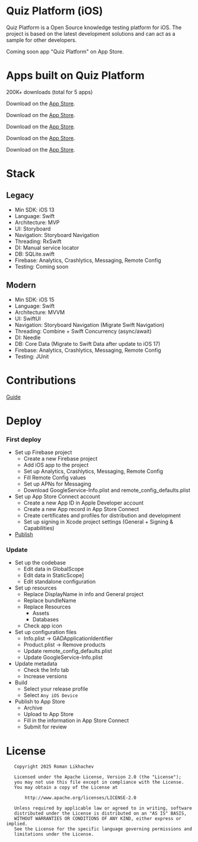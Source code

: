 Quiz Platform (iOS)
===================

Quiz Platform is a Open Source knowledge testing platform for iOS. The project is based on the latest development
solutions and can act as a sample for other developers.

Coming soon app "Quiz Platform" on App Store.

# Apps built on Quiz Platform

200K+ downloads (total for 5 apps)

Download on the [App Store](https://itunes.apple.com/app/id1511742821).

Download on the [App Store](https://itunes.apple.com/app/id1511892537).

Download on the [App Store](https://itunes.apple.com/app/id1511890375).

Download on the [App Store](https://itunes.apple.com/app/id1511888213).

Download on the [App Store](https://itunes.apple.com/app/id1510892232).

# Stack

## Legacy

* Min SDK: iOS 13
* Language: Swift
* Architecture: MVP
* UI: Storyboard
* Navigation: Storyboard Navigation
* Threading: RxSwift
* DI: Manual service locator
* DB: SQLite.swift
* Firebase: Analytics, Crashlytics, Messaging, Remote Config
* Testing: Coming soon

## Modern

* Min SDK: iOS 15
* Language: Swift
* Architecture: MVVM
* UI: SwiftUI
* Navigation: Storyboard Navigation (Migrate Swift Navigation)
* Threading: Combine + Swift Concurrency (async/await)
* DI: Needle
* DB: Core Data (Migrate to Swift Data after update to iOS 17)
* Firebase: Analytics, Crashlytics, Messaging, Remote Config
* Testing: JUnit

# Contributions

[Guide](docs/CONTRIBUTION.md)

# Deploy

### First deploy

* Set up Firebase project
    * Create a new Firebase project
    * Add iOS app to the project
    * Set up Analytics, Crashlytics, Messaging, Remote Config
    * Fill Remote Config values
    * Set up APNs for Messaging
    * Download GoogleService-Info.plist and remote_config_defaults.plist
* Set up App Store Connect account
    * Create a new App ID in Apple Developer account
    * Create a new App record in App Store Connect
    * Create certificates and profiles for distribution and development
    * Set up signing in Xcode project settings (General + Signing & Capabilities)
* [Publish](#update-app-on-app-store)

### Update

* Set up the codebase
    * Edit data in GlobalScope
    * Edit data in StaticScope]
    * Edit standalone configuration
* Set up resources
    * Replace DisplayName in info and General project
    * Replace bundleName
    * Replace Resources
        * Assets
        * Databases
    * Check app icon
* Set up configuration files
    * Info.plist -> GADApplicationIdentifier
    * Product.plist -> Remove products
    * Update remote_config_defaults.plist
    * Update GoogleService-Info.plist
* Update metadata
    * Check the Info tab
    * Increase versions
* Build
    * Select your release profile
    * Select `Any iOS Device`
* Publish to App Store
    * Archive
    * Upload to App Store
    * Fill in the information in App Store Connect
    * Submit for review

# License

```
   Copyright 2025 Roman Likhachev

   Licensed under the Apache License, Version 2.0 (the "License");
   you may not use this file except in compliance with the License.
   You may obtain a copy of the License at

       http://www.apache.org/licenses/LICENSE-2.0

   Unless required by applicable law or agreed to in writing, software
   distributed under the License is distributed on an "AS IS" BASIS,
   WITHOUT WARRANTIES OR CONDITIONS OF ANY KIND, either express or implied.
   See the License for the specific language governing permissions and
   limitations under the License.
```
